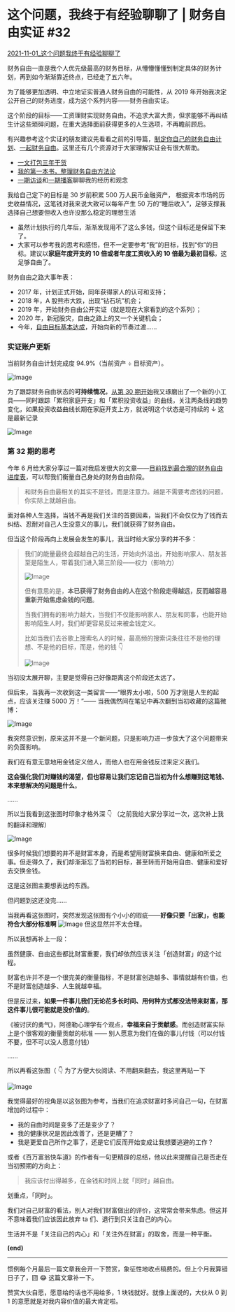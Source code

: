 # 这个问题，我终于有经验聊聊了 | 财务自由实证 #32

[2021-11-01_这个问题我终于有经验聊聊了](https://mp.weixin.qq.com/s/BFUcD6ISG2Jq2YVk5ZY3UA)



财务自由一直是我个人优先级最高的财务目标，从懵懵懂懂到制定具体的财务计划，再到如今渐渐靠近终点，已经走了五六年。

为了能够更加透明、中立地证实普通人财务自由的可能性，从 2019 年开始我决定公开自己的财务进度，成为这个系列内容——财务自由实证。

这个阶段的目标——工资理财实现财务自由。不追求大富大贵，但求能够不再纠结生计这些琐碎问题，在重大选择面前获得更多的人生选项，不再瞻前顾后。

有兴趣参考这个实证的朋友建议先看看之前的引导篇，[制定你自己的财务自由计划](https://mp.weixin.qq.com/s?__biz=MzUzNjE3NzQ3Nw==&mid=2247484500&idx=1&sn=c04c3de1a1231bef25bb4cda773c00ff&scene=21#wechat_redirect)、[一起财务自由](https://mp.weixin.qq.com/s?__biz=MzUzNjE3NzQ3Nw==&mid=2247484480&idx=1&sn=258e8dd4976c7d3c324ed89b90904d14&scene=21#wechat_redirect)。这里还有几个资源对于大家理解实证会有很大帮助。

- [一文打包三年干货](http://mp.weixin.qq.com/s?__biz=MzUzNjE3NzQ3Nw==&mid=2247488095&idx=1&sn=45424a8e39b9a6c2cc99561a11c35b1c&chksm=fafb6c75cd8ce563f01eec601299a9f0db2e2d3d93ed0d9bc9ec6da5193751b4aa727ffa453f&scene=21#wechat_redirect)
- [我的第一本书，整理财务自由方法论](https://mp.weixin.qq.com/s?__biz=MzUzNjE3NzQ3Nw==&mid=2247486809&idx=1&sn=8a80c493837ee044c5d55e0a423507d2&scene=21#wechat_redirect)
- [一期访谈](http://mp.weixin.qq.com/s?__biz=MzUzNjE3NzQ3Nw==&mid=2247487473&idx=1&sn=10a891429291e78dea82b4df34e773f3&chksm=fafb71dbcd8cf8cdb15f114d6637bc6476a2803f9f0803dcbb4d91c1e68b5cc706c3dc55358b&scene=21#wechat_redirect)和[一期播客](http://mp.weixin.qq.com/s?__biz=MzUzNjE3NzQ3Nw==&mid=2247489401&idx=1&sn=a613497a5d6fdc3325d0424b9a78063e&chksm=fafb6953cd8ce045481121812b61b04f62dfe09a07b785991fc4cdd679bc9af13665d4c0ce62&scene=21#wechat_redirect)聊聊我的经历和观念

我给自己定下的目标是 30 岁前积累 500 万人民币金融资产， 根据资本市场的历史收益情况，这笔钱对我来说大致可以每年产生 50 万的“睡后收入”，足够支撑我选择自己想要但收入也许没那么稳定的理想生活

- 虽然计划执行的几年后，渐渐发现用不了这么多钱，但这个目标还是保留下来了。
- 大家可以参考我的思考和感悟，但不一定要参考“我”的目标，找到“你”的目标。建议以**家庭年度开支的 10 倍或者年度工资收入的 10 倍最为最初目标**，这足够自由了。

财务自由之路大事年表：

- 2017 年，计划正式开始，同年获得家人的认可和支持；
- 2018 年，A 股熊市大跌，出现“钻石坑”机会；
- 2019 年，开始财务自由公开实证（就是现在大家看到的这个系列）；
- 2020 年，新冠股灾，自由之路上的又一个关键机会；
- 今年，[自由目标基本达成](http://mp.weixin.qq.com/s?__biz=MzUzNjE3NzQ3Nw==&mid=2247489120&idx=1&sn=e5c5bf6d51914c212c228bc6f42346dc&chksm=fafb684acd8ce15c27cd508a67d57573f4acbeced75f805ef271b4efcf42cf54b363e5f93fcf&scene=21#wechat_redirect)，开始向新的节奏过渡……



### 实证账户更新

当前财务自由计划完成度 94.9%（当前资产 ÷ 目标资产）。

![Image](https://mmbiz.qpic.cn/mmbiz_png/xd1hVMKQsAGlj8d6gsdu92FkZdoLosMVxicSic8J6xxpibtZBcIzdaibz7apvTGGbIu8FWWicgzibjtVolnLEUfibj0Hg/640?wx_fmt=png&tp=webp&wxfrom=5&wx_lazy=1&wx_co=1)

为了跟踪财务自由状态的**可持续情况**，[从第 30 期开始](http://mp.weixin.qq.com/s?__biz=MzUzNjE3NzQ3Nw==&mid=2247489372&idx=1&sn=2118934ef05d930f50d2510ff6642cb1&chksm=fafb6976cd8ce06042f2bb8d1ed950a95262d11451fe116440e1ff84ca49c6fdae8a5d664a6d&scene=21#wechat_redirect)我又琢磨出了一个新的小工具——同时跟踪「累积家庭开支」和「累积投资收益」的曲线，关注两条线的趋势变化，如果投资收益曲线长期在家庭开支上方，就说明这个状态是可持续的 ↓ 这是最新记录

![Image](https://mmbiz.qpic.cn/mmbiz_png/xd1hVMKQsAGlj8d6gsdu92FkZdoLosMVvgQzkGEUzkJV2oWNhw6kGdQhf6nickPqIIiaSbylLr6mYVpdPhSvX0gQ/640?wx_fmt=png&tp=webp&wxfrom=5&wx_lazy=1&wx_co=1)

### 第 32 期的思考 

今年 6 月给大家分享过一篇对我启发很大的文章——[目前找到最合理的财务自由进度表](http://mp.weixin.qq.com/s?__biz=MzUzNjE3NzQ3Nw==&mid=2247488628&idx=1&sn=f689be43a62f303daac27efae8ebb2ce&chksm=fafb6a5ecd8ce348165606ad91323fca12e7a82ba68e88b3297919c9f37fd9cb4e136fee8e3f&scene=21#wechat_redirect)，可以帮我们衡量自己身处的财务自由阶段。

> 和财务自由最相关的其实不是钱，而是注意力。越是不需要考虑钱的问题，你实际上就越自由。

面对各种人生选择，当钱不再是我们关注的首要因素，当我们不会仅仅为了钱而去纠结、忍耐对自己人生没意义的事儿，我们就获得了财务自由。

但当这个阶段再向上发展会发生的事儿，我当时给大家分享的并不多：

> 我们的能量最终会超越自己的生活，开始向外溢出，开始影响家人、朋友甚至是陌生人，带着我们进入第三阶段——权力（影响力）
>
> ![Image](https://mmbiz.qpic.cn/mmbiz_png/xd1hVMKQsAGlj8d6gsdu92FkZdoLosMViaCoevpekeDmJyFHNbBFqkDuD1USBCEW2uJGiaYQnnrd1IYNVwtiaOO7w/640?wx_fmt=png&tp=webp&wxfrom=5&wx_lazy=1&wx_co=1)
>
> 但有意思的是，**本已获得了财务自由的人在这个阶段走得越远，反而越容易重新开始焦虑金钱的问题**。
>
> 当我们拥有的影响力越大，当我们不仅能影响家人、朋友和同事，也能开始影响陌生人时，我们却更容易反过来被金钱定义。
>
> 比如当我们去谷歌上搜索名人的时候，最高频的搜索词条往往不是他的理想、不是他的目标，而是，他的钱 👇
>
> ![Image](https://mmbiz.qpic.cn/mmbiz_png/xd1hVMKQsAGlj8d6gsdu92FkZdoLosMVibpJFcibex93l356DVbh7J46HgSzia4FccZup6yqft5KW0jaWUNOaXjdA/640?wx_fmt=png&tp=webp&wxfrom=5&wx_lazy=1&wx_co=1)

当初没太展开聊，主要是觉得自己好像距离这个阶段还太远了。

但后来，当我再一次收到这一类留言——“眼界太小啦，500 万才刚是人生的起点，应该关注赚 5000 万！”—— 当我偶然间在笔记中再次翻到当初收藏的这篇微博：

![Image](https://mmbiz.qpic.cn/mmbiz_png/xd1hVMKQsAGlj8d6gsdu92FkZdoLosMV8Lb6lMtVJQUhI4TXnUjZEGuHGBOCv2OY7iby2z0a3icebjwTntch5Flw/640?wx_fmt=png&tp=webp&wxfrom=5&wx_lazy=1&wx_co=1)

我突然意识到，原来这并不是一个新问题，只是影响力进一步放大了这个问题带来的负面影响。

我们在有意无意地用金钱定义他人，而他人也在用金钱反过来定义我们。

**这会强化我们对赚钱的渴望，但也容易让我们忘记自己当初为什么想赚到这笔钱、本来想解决的问题是什么**。

……

所以当我看到这张图时印象才格外深 👇 （之前我给大家分享过一次，这次补上我的翻译和理解）

![Image](https://mmbiz.qpic.cn/mmbiz_png/xd1hVMKQsAGlj8d6gsdu92FkZdoLosMVFHoZ88fwneE2JNSuziaQgtuxjPOrRGUNRd9PplUiaWY2k2vmMRVoexYg/640?wx_fmt=png&tp=webp&wxfrom=5&wx_lazy=1&wx_co=1)

很多时候我们想要的并不是财富本身，而是希望用财富换来自由、健康和所爱之事。但走得久了，我们却渐渐忘了当初的目标，甚至转而开始用自由、健康和爱好去交换金钱。

这是这张图主要想表达的东西。

但问题到这还没完……

当我再看这张图时，突然发现这张图有个小小的瑕疵——**好像只要「出家」，也能符合大部分标准啊** ![Image](https://mmbiz.qpic.cn/mmbiz_png/xd1hVMKQsAGlj8d6gsdu92FkZdoLosMV2iaqZQvTrvnEvFrA4MfvEpMY5O9xkcV4tibBnxzGE2c1Hv6icV3v5m9Hw/640?wx_fmt=png&tp=webp&wxfrom=5&wx_lazy=1&wx_co=1) 但这显然并不太合理。

所以我想再补上一段：

虽然健康、自由这些都比财富重要，我们却依然应该关注「创造财富」的这个过程。

财富也许并不是一个很完美的衡量指标，不是财富创造越多、事情就越有价值，也不是财富创造越多、人生就越幸福。

但是反过来，**如果一件事儿我们无论花多长时间、用何种方式都没法带来财富，那这件事儿很可能就是没价值的**。

《被讨厌的勇气》，阿德勒心理学有个观点，**幸福来自于贡献感**。而创造财富实际上是个很客观的衡量贡献的标准 —— 别人愿意为我们在做的事儿付钱（可以付钱不要，但不可以没人愿意付钱）

……

所以再看这张图（ 👇 为了方便大伙阅读、不用翻来翻去，我这里再贴一下

![Image](https://mmbiz.qpic.cn/mmbiz_png/xd1hVMKQsAGlj8d6gsdu92FkZdoLosMVFHoZ88fwneE2JNSuziaQgtuxjPOrRGUNRd9PplUiaWY2k2vmMRVoexYg/640?wx_fmt=png&tp=webp&wxfrom=5&wx_lazy=1&wx_co=1)

我觉得最好的视角是以这张图为参考，当我们在追求财富时多问自己一句，在财富增加的过程中：

- 我的自由时间是变多了还是变少了？
- 我的健康状况是因此改善了，还是更糟了？
- 我是更爱自己所作之事了，还是它们反而开始变成让我想要逃避的工作？

或者《百万富翁快车道》的作者有一句更精辟的总结，他以此来提醒自己是否走在当初预期的方向上：

> 我应该付出得越多，在金钱和时间上就「同时」越自由。

划重点，「同时」。

我们对自己财富的看法，别人对我们财富做出的评价，这常常会带来焦虑。但这并不意味着我们应该因此放弃 ta 们、退行到只关注自己的内心。

生活并不是「关注自己的内心」和「关注外在财富」的取舍，而是一种平衡。

**(end)**

------

惯例每个月最后一篇文章我会开一下赞赏，象征性地收点稿费的。但上个月我算错日子了，囧 😂 这篇文章补一下。

赞赏大伙自愿，愿意给的话也不用给多，1 块钱就好。就像上面说的，大伙从 0 到 1 的意愿就是对我内容价值的最大肯定啦。